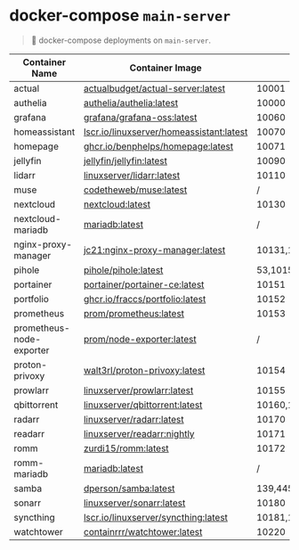 # docker-compose `main-server`

> 🐋 docker-compose deployments on `main-server`.

| Container Name | Container Image | Host Port | Internal Port |
|----------------|-----------------|-----------|---------------|
| actual | [actualbudget/actual-server:latest](https://hub.docker.com/r/actualbudget/actual-server) | 10001 | 5006 |
| authelia | [authelia/authelia:latest](https://hub.docker.com/r/authelia/authelia) | 10000 | 9091 |
| grafana | [grafana/grafana-oss:latest](https://hub.docker.com/r/grafana/grafana-oss) | 10060 | 3000 |
| homeassistant  | [lscr.io/linuxserver/homeassistant:latest](https://hub.docker.com/r/linuxserver/homeassistant) | 10070 | 8123 |
| homepage | [ghcr.io/benphelps/homepage:latest](https://github.com/benphelps/homepage/pkgs/container/homepage) | 10071 | 3000 |
| jellyfin | [jellyfin/jellyfin:latest](https://hub.docker.com/r/jellyfin/jellyfin) | 10090 | 8096 |
| lidarr | [linuxserver/lidarr:latest](https://hub.docker.com/r/linuxserver/lidarr) | 10110 | 8686 |
| muse | [codetheweb/muse:latest](https://hub.docker.com/r/codetheweb/muse) | / | / |
| nextcloud | [nextcloud:latest](https://hub.docker.com/_/nextcloud/) | 10130 | 80 |
| nextcloud-mariadb | [mariadb:latest](https://hub.docker.com/_/mariadb) | / | 3306 |
| nginx-proxy-manager | [jc21:nginx-proxy-manager:latest](https://hub.docker.com/r/jc21/nginx-proxy-manager) | 10131,10132,10133 | 80,81,443 |
| pihole | [pihole/pihole:latest](https://hub.docker.com/r/pihole/pihole) | 53,10150 | 53,80 |
| portainer | [portainer/portainer-ce:latest](https://hub.docker.com/r/portainer/portainer-ce) | 10151 | 9443 |
| portfolio | [ghcr.io/fraccs/portfolio:latest](https://github.com/Fraccs/portfolio/pkgs/container/portfolio) | 10152 | 80 |
| prometheus | [prom/prometheus:latest](https://hub.docker.com/r/prom/prometheus) | 10153 | 9090 |
| prometheus-node-exporter | [prom/node-exporter:latest](https://hub.docker.com/r/prom/node-exporter) | / | 9100 |
| proton-privoxy | [walt3rl/proton-privoxy:latest](https://hub.docker.com/r/walt3rl/proton-privoxy) | 10154 | 8080 |
| prowlarr | [linuxserver/prowlarr:latest](https://hub.docker.com/r/linuxserver/prowlarr) | 10155 | 9696 |
| qbittorrent | [linuxserver/qbittorrent:latest](https://hub.docker.com/r/linuxserver/qbittorrent) | 10160,10161/tcp,10161/udp | 10160,6881/tcp,6881/udp |
| radarr | [linuxserver/radarr:latest](https://hub.docker.com/r/linuxserver/radarr) | 10170 | 7878 |
| readarr | [linuxserver/readarr:nightly](https://hub.docker.com/r/linuxserver/readarr) | 10171 | 8787 |
| romm | [zurdi15/romm:latest](https://hub.docker.com/r/zurdi15/romm) | 10172 | 8080 |
| romm-mariadb | [mariadb:latest](https://hub.docker.com/_/mariadb) | / | 3306 |
| samba | [dperson/samba:latest](https://hub.docker.com/r/dperson/samba) | 139,445 | 139,445 |
| sonarr | [linuxserver/sonarr:latest](https://hub.docker.com/r/linuxserver/sonarr) | 10180 | 8989 |
| syncthing | [lscr.io/linuxserver/syncthing:latest](https://hub.docker.com/r/linuxserver/syncthing) | 10181,10182/udp,10183/tcp,10183/udp | 8384,21027/udp,22000/tcp,22000/udp |
| watchtower | [containrrr/watchtower:latest](https://hub.docker.com/r/containrrr/watchtower/tags) | 10220 | 8080 |

